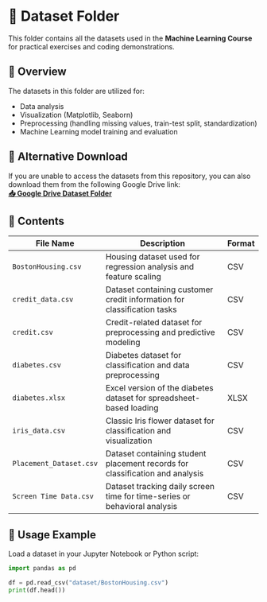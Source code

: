 # 📂 Dataset Folder

This folder contains all the datasets used in the **Machine Learning Course** for practical exercises and coding demonstrations.

## 📑 Overview
The datasets in this folder are utilized for:
- Data analysis
- Visualization (Matplotlib, Seaborn)
- Preprocessing (handling missing values, train-test split, standardization)
- Machine Learning model training and evaluation

## 🔗 Alternative Download
If you are unable to access the datasets from this repository, you can also download them from the following Google Drive link:  
**[📥 Google Drive Dataset Folder](https://drive.google.com/drive/folders/1BjWLPg4W30jF-B1mVRa_dd_jYnxDcwzR?usp=drive_link)**

## 📜 Contents
| File Name | Description | Format |
|-----------|-------------|--------|
| `BostonHousing.csv` | Housing dataset used for regression analysis and feature scaling | CSV |
| `credit_data.csv` | Dataset containing customer credit information for classification tasks | CSV |
| `credit.csv` | Credit-related dataset for preprocessing and predictive modeling | CSV |
| `diabetes.csv` | Diabetes dataset for classification and data preprocessing | CSV |
| `diabetes.xlsx` | Excel version of the diabetes dataset for spreadsheet-based loading | XLSX |
| `iris_data.csv` | Classic Iris flower dataset for classification and visualization | CSV |
| `Placement_Dataset.csv` | Dataset containing student placement records for classification and analysis | CSV |
| `Screen Time Data.csv` | Dataset tracking daily screen time for time-series or behavioral analysis | CSV |

## 📌 Usage Example
Load a dataset in your Jupyter Notebook or Python script:

```python
import pandas as pd

df = pd.read_csv("dataset/BostonHousing.csv")
print(df.head())
